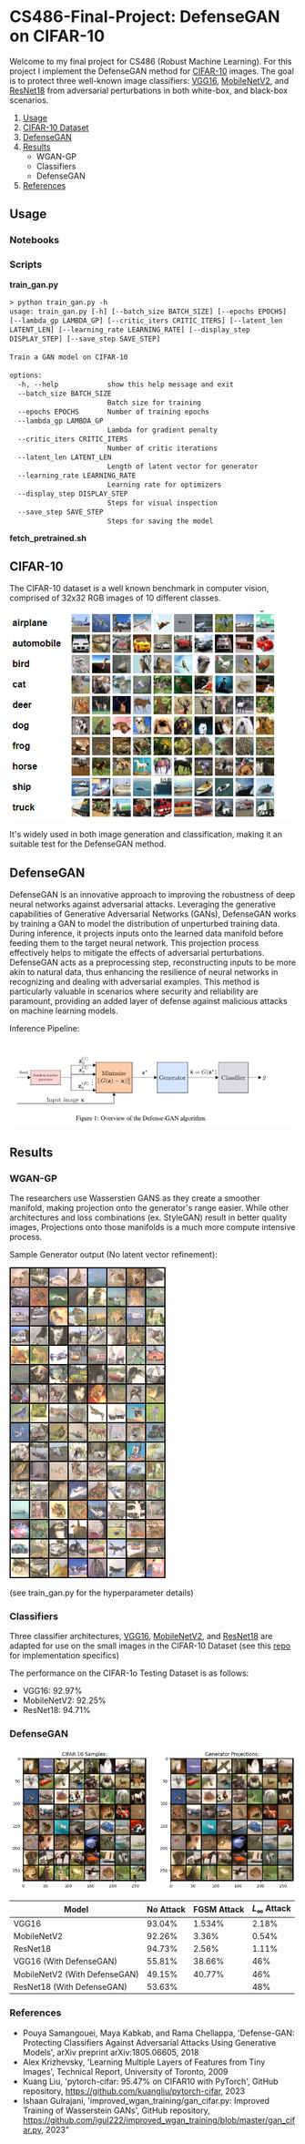 # **CS486-Final-Project: DefenseGAN on CIFAR-10**

Welcome to my final project for CS486 (Robust Machine Learning). For this project I implement the DefenseGAN method for [CIFAR-10](https://www.cs.toronto.edu/~kriz/cifar.html) images. The goal is to protect three well-known image classifiers: [VGG16](https://arxiv.org/abs/1409.1556), [MobileNetV2](https://arxiv.org/abs/1801.04381), and [ResNet18](https://arxiv.org/abs/1512.03385) from adversarial perturbations in both white-box, and black-box scenarios. 

1. [Usage](#usage)
2. [CIFAR-10 Dataset](#cifar-10)
3. [DefenseGAN](#defensegan)
4. [Results](#results)
    - WGAN-GP
    - Classifiers
    - DefenseGAN
5. [References](#references)

## **Usage**

### **Notebooks**


### **Scripts**

**train_gan.py**

``` console
> python train_gan.py -h
usage: train_gan.py [-h] [--batch_size BATCH_SIZE] [--epochs EPOCHS] [--lambda_gp LAMBDA_GP] [--critic_iters CRITIC_ITERS] [--latent_len LATENT_LEN] [--learning_rate LEARNING_RATE] [--display_step DISPLAY_STEP] [--save_step SAVE_STEP]

Train a GAN model on CIFAR-10

options:
  -h, --help            show this help message and exit
  --batch_size BATCH_SIZE
                        Batch size for training
  --epochs EPOCHS       Number of training epochs
  --lambda_gp LAMBDA_GP
                        Lambda for gradient penalty
  --critic_iters CRITIC_ITERS
                        Number of critic iterations
  --latent_len LATENT_LEN
                        Length of latent vector for generator
  --learning_rate LEARNING_RATE
                        Learning rate for optimizers
  --display_step DISPLAY_STEP
                        Steps for visual inspection
  --save_step SAVE_STEP
                        Steps for saving the model
```
**fetch_pretrained.sh**


## **CIFAR-10** 

The CIFAR-10 dataset is a well known benchmark in computer vision, comprised of 32x32 RGB images of 10 different classes. 

![cifar-10 thumbnails](notebook_media/CIFAR10.png)

It's widely used in both image generation and classification, making it an suitable test for the DefenseGAN method.

## **DefenseGAN**

DefenseGAN is an innovative approach to improving the robustness of deep neural networks against adversarial attacks. Leveraging the generative capabilities of Generative Adversarial Networks (GANs), DefenseGAN works by training a GAN to model the distribution of unperturbed training data. During inference, it projects inputs onto the learned data manifold before feeding them to the target neural network. This projection process effectively helps to mitigate the effects of adversarial perturbations. DefenseGAN acts as a preprocessing step, reconstructing inputs to be more akin to natural data, thus enhancing the resilience of neural networks in recognizing and dealing with adversarial examples. This method is particularly valuable in scenarios where security and reliability are paramount, providing an added layer of defense against malicious attacks on machine learning models.

Inference Pipeline: 

![inference](notebook_media/defensegan_pipeline.png)


## **Results**

### **WGAN-GP**

The researchers use Wasserstien GANS as they create a smoother manifold, making projection onto the generator's range easier. While other architectures and loss combinations (ex. StyleGAN) result in better quality images, Projections onto those manifolds is a much more compute intensive process. 

Sample Generator output (No latent vector refinement):

![batch](notebook_media/debug_3090.png)

(see train_gan.py for the hyperparameter details)

### **Classifiers**

Three classifier architectures,  [VGG16](https://arxiv.org/abs/1409.1556), [MobileNetV2](https://arxiv.org/abs/1801.04381), and [ResNet18](https://arxiv.org/abs/1512.03385) are adapted for use on the small images in the CIFAR-10 Dataset (see this [repo](https://github.com/kuangliu/pytorch-cifar) for implementation specifics)

The performance on the CIFAR-1o Testing Dataset is as follows:

* VGG16: 92.97%
* MobileNetV2: 92.25% 
* ResNet18: 94.71%

### **DefenseGAN**

![projections](notebook_media/gan_projections.png)


| Model | No Attack | FGSM Attack | $L_{\infty}$ Attack |
| -----| ---------|  -----------| ---------------|
| VGG16 | 93.04% | 1.534% | 2.18% | 
| MobileNetV2 | 92.26% | 3.36% | 0.54% |
| ResNet18 | 94.73% | 2.56% |  1.11% | 
| VGG16 (With DefenseGAN) | 55.81% | 38.66% | 46% |
| MobileNetV2 (With DefenseGAN) | 49.15%  | 40.77% | 46% |
| ResNet18 (With DefenseGAN) | 53.63% |  |48% |

### **References**

* Pouya Samangouei, Maya Kabkab, and Rama Chellappa, 'Defense-GAN: Protecting Classifiers Against Adversarial Attacks Using Generative Models', arXiv preprint arXiv:1805.06605, 2018
* Alex Krizhevsky, 'Learning Multiple Layers of Features from Tiny Images', Technical Report, University of Toronto, 2009
* Kuang Liu, 'pytorch-cifar: 95.47% on CIFAR10 with PyTorch', GitHub repository, https://github.com/kuangliu/pytorch-cifar, 2023
* Ishaan Gulrajani, 'improved_wgan_training/gan_cifar.py: Improved Training of Wasserstein GANs', GitHub repository, https://github.com/igul222/improved_wgan_training/blob/master/gan_cifar.py, 2023"